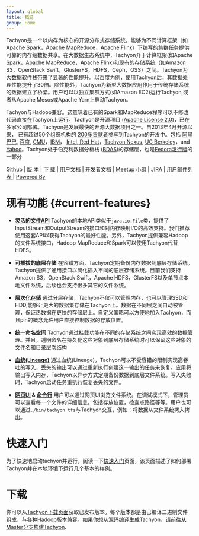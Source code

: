 ```yaml
---
layout: global
title: 概览
group: Home
---
```


Tachyon是一个以内存为核心的开源分布式存储系统，能够为不同计算框架（如Apache Spark，Apache MapReduce，Apache
Flink）下编写的集群任务提供可靠的内存级数据共享。在大数据生态系统中，Tachyon介于计算框架(如Apache Spark，Apache MapReduce，Apache Flink)和现有的存储系统（如Amazon S3，OpenStack Swift，GlusterFS，HDFS，Ceph，OSS）之间。Tachyon为大数据软件栈带来了显著的性能提升。以[百度](https://www.baidu.com)为例，使用Tachyon后，其数据处理性能提升了30倍。除性能外，Tachyon为新型大数据应用作用于传统存储系统的数据建立了桥梁。用户可以以独立集群方式(如Amazon EC2)运行Tachyon,或者从Apache Mesos或Apache Yarn上启动Tachyon。

Tachyon与Hadoop兼容。这意味着已有的Spark和MapReduce程序可以不修改代码直接在Tachyon上运行。Tachyon是开源项目
([Apache License 2.0](https://github.com/amplab/tachyon/blob/master/LICENSE))，已在多家公司部署。Tachyon是发展最快的开源大数据项目之一。自2013年4月开源以来， 已有超过50个组织机构的
[200多贡献者](https://github.com/amplab/tachyon/graphs/contributors)参与到Tachyon的开发中。包括 [阿里巴巴](http://www.alibaba.com), [百度](https://www.baidu.com), [CMU](https://www.cmu.edu/)，[IBM](https://www.ibm.com)， [Intel](http://www.intel.com/),[ Red Hat](https://www.redhat.com/)，[Tachyon Nexus](http://www.tachyonnexus.com/), [UC Berkeley](https://amplab.cs.berkeley.edu/)，and [Yahoo](https://www.yahoo.com/)。Tachyon处于伯克利数据分析栈
([BDAS](https://amplab.cs.berkeley.edu/bdas/))的存储层，也是[Fedora发行版](https://fedoraproject.org/wiki/SIGs/bigdata/packaging)的一部分

[Github ](https://github.com/amplab/tachyon/) |
[ 版 本  ](http://tachyon-project.org/releases/) |
[ 下 载  ](http://tachyon-project.org/downloads/) |
[ 用户文档  ](Getting-Started.html) |
[ 开发者文档  ](Contributing-to-Tachyon.html) |
[ Meetup 小组  ](https://www.meetup.com/Tachyon/) |
[ JIRA  ](https://tachyon.atlassian.net/browse/TACHYON) |
[ 用户邮件列表  ](https://groups.google.com/forum/?fromgroups#!forum/tachyon-users) |
[ Powered By  ](Powered-By-Tachyon.html)

<style>
#current-features + ul li {height:210px;}
</style>
# 现有功能 {#current-features}
<!--for using the CSS，when tranlasting English title to Chinese,must specify the id for Chinese which is identical as the generated id in CSS for English title-->

* **[灵活的文件API](File-System-API.html)** Tachyon的本地API类似于``java.io.File``类，提供了InputStream和OutputStream的接口和对内存映射I/O的高效支持。我们推荐使用这套API以获得Tachyon的最好性能。另外，Tachyon提供兼容Hadoop的文件系统接口，Hadoop MapReduce和Spark可以使用Tachyon代替HDFS。

* **可插拔的底层存储** 在容错方面，Tachyon定期备份内存数据到底层存储系统。Tachyon提供了通用接口以简化插入不同的底层存储系统。目前我们支持Amazon S3，OpenStack Swift，Apache HDFS，GlusterFS以及单节点本地文件系统，后续也会支持很多其它的文件系统。

* **[层次化存储](Tiered-Storage-on-Tachyon.html)** 通过分层存储，Tachyon不仅可以管理内存，也可以管理SSD和HDD,能够让更大的数据集存储在Tachyon上。数据在不同层之间自动被管理，保证热数据在更快的存储层上。自定义策略可以方便地加入Tachyon，而且pin的概念允许用户直接控制数据的存放位置。

* **[统一命名空间](Unified-and-Transparent-Namespace.html)** Tachyon通过挂载功能在不同的存储系统之间实现高效的数据管理。并且，透明命名在持久化这些对象到底层存储系统时可以保留这些对象的文件名和目录层次结构

* **[血统(Lineage)](Lineage-API.html)** 通过血统(Lineage)，Tachyon可以不受容错的限制实现高吞吐的写入，丢失的输出可以通过重新执行创建这一输出的任务来恢复。应用将输出写入内存，Tachyon以异步方式定期备份数据到底层文件系统。写入失败时，Tachyon启动任务重执行恢复丢失的文件。

* **[网页UI](Web-Interface.html) & [命令行](Command-Line-Interface.html)** 用户可以通过网页UI浏览文件系统。在调试模式下，管理员可以查看每一个文件的详细信息，包括存放位置，检查点路径等等。用户也可以通过``./bin/tachyon tfs``与Tachyon交互，例如：将数据从文件系统拷入拷出。

# 快速入门

为了快速地启动tachyon并运行，阅读一下[快速入门](Getting-Started.html)页面，该页面描述了如何部署Tachyon并在本地环境下运行几个基本的样例。

# 下载

你可以从[Tachyon下载页面](http://tachyon-project.org/downloads)获取已发布版本。每个版本都是由已编译二进制文件组成，与各种Hadoop版本兼容。如果你想从源码编译生成Tachyon，请前往[从Master分支构建Tachyon](Building-Tachyon-Master-Branch.html).

